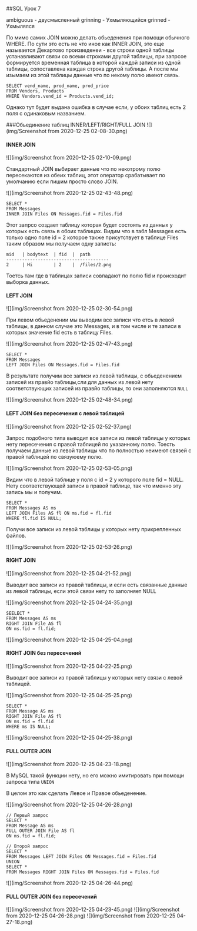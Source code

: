 ##SQL Урок 7 

ambiguous - двусмысленный
grinning - Ухмыляющийся
grinned  - Ухмылялся 


По мимо самих JOIN можно делать обьеденения при помощи обычного WHERE.
По сути это есть не что иное как INNER JOIN, это еще называется
Декартово произведенеи - все строки одной таблицы устанавливают связи
со всеми строками другой таблицы, при запрсое формируется временная таблица
в которой каждой записи из одной таблицы, сопоставлена каждая строка другой
таблицы. А после мы изымаем из этой таблицы данные что по некому полю имеют
связь.

    SELECT vend_name, prod_name, prod_price
    FROM Vendors, Products
    WHERE Vendors.vend_id = Products.vend_id;

Однако тут будет выдана ошибка в случае если, у обоих таблиц есть 2 
поля с одинаковым названием.

###Обьединение таблиц INNER/LEFT/RIGHT/FULL JOIN
![](img/Screenshot from 2020-12-25 02-08-30.png)



#### INNER JOIN
![](img/Screenshot from 2020-12-25 02-10-09.png)

Стандартный JOIN выбирает данные что по некотрому полю пересекаются
из обеих таблиц, этот оператор срабатывает по умолчанию если пишим просто
слово JOIN.

![](img/Screenshot from 2020-12-25 02-43-48.png)

    SELECT * 
    FROM Messages 
    INNER JOIN Files ON Messages.fid = Files.fid

Этот запрсо создает таблицу которая будет состоять из данных у которых есть 
связь в обоих таблицах. Видим что в табл Messages есть только одно поле id = 2 
которое также присутствует в таблице Files таким образом мы получаем одну
записть:

    mid	  | bodytext  | fid	 |  path
    ---------------------------------------
    2	  | Hi	      | 2  	 |  /files/2.png

Тоетсь там где в таблицах записи совпадают по полю fid и происходит 
выборка данных.



#### LEFT JOIN 
![](img/Screenshot from 2020-12-25 02-30-54.png)

При левом обьеденении мы выводим все записи что етсь в левой таблицы, в данном
случае это Messages, и в том числе и те записи в которых значение fid есть в 
таблицу Files.

![](img/Screenshot from 2020-12-25 02-47-43.png)

    SELECT * 
    FROM Messages
    LEFT JOIN Files ON Messages.fid = Files.fid

В результате получим все записи из левой таблицы, с обьеденением
записей из правйо таблицы,сли для данных из левой нету 
соответствующих записей из правйо таблицы, то они заполняются `NULL`

![](img/Screenshot from 2020-12-25 02-48-34.png)


#### LEFT JOIN без пересечения с левой таблицей

![](img/Screenshot from 2020-12-25 02-52-37.png)

Запрос подобного типа выводит все записи из левой таблицы у которых
нету пересечения с правой таблицей по указанному полю. Тоесть 
получаем данные из левой таблицы что по полностью неимеют связей 
с правой таблицей по связуюему полю.

![](img/Screenshot from 2020-12-25 02-53-05.png)

Видим что в левой таблице у поля с id = 2 у которого поле 
fid = NULL. Нету соответствующей записи в правой таблице, так
что именно эту запись мы и получим.

    SELECT * 
    FROM Messages AS ms
    LEFT JOIN Files AS fl ON ms.fid = fl.fid
    WHERE fl.fid IS NULL;

Получи все записи из левой таблицы у которых нету прикрепленных
файлов.

![](img/Screenshot from 2020-12-25 02-53-26.png)

#### RIGHT JOIN

![](img/Screenshot from 2020-12-25 04-21-52.png)

Выводит все записи из правой таблицы, и если есть связанные 
данные из левой таблицы, если этой связи нету то заполняет NULL

![](img/Screenshot from 2020-12-25 04-24-35.png)

    SEELECT * 
    FROM Messages AS ms
    RIGHT JOIN File AS fl 
    ON ms.fid = fl.fid;

![](img/Screenshot from 2020-12-25 04-25-04.png)


#### RIGHT JOIN без пересечений

![](img/Screenshot from 2020-12-25 04-22-25.png)

Выводит все записи из правой таблицы у которых нету связи 
с левой таблицей.

![](img/Screenshot from 2020-12-25 04-25-25.png)

    SELECT *
    FROM Message AS ms
    RIGHT JOIN File AS fl
    ON ms.fid = fl.fid
    WHERE ms IS NULL;

![](img/Screenshot from 2020-12-25 04-25-38.png)


#### FULL OUTER JOIN

![](img/Screenshot from 2020-12-25 04-23-18.png)

В MySQL такой функции нету, но его можно имитировать при помощи
запроса типа `UNION`

В целом это как сделать Левое и Правое обьеденение.

![](img/Screenshot from 2020-12-25 04-26-28.png)

    // Первый запрос
    SELECT *
    FROM Message AS ms
    FULL OUTER JOIN File AS fl
    ON ms.fid = fl.fid;

    // Второй запрос
    SELECT * 
    FROM Messages LEFT JOIN Files ON Messages.fid = Files.fid
    UNION
    SELECT * 
    FROM Messages RIGHT JOIN Files ON Messages.fid = Files.fid

![](img/Screenshot from 2020-12-25 04-26-44.png)


#### FULL OUTER JOIN без пересечений

![](img/Screenshot from 2020-12-25 04-23-45.png)
![](img/Screenshot from 2020-12-25 04-26-28.png)
![](img/Screenshot from 2020-12-25 04-27-18.png)


